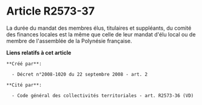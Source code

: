 # Article R2573-37

La durée du mandat des membres élus, titulaires et suppléants, du comité des finances locales est la même que celle de leur
mandat d'élu local ou de membre de l'assemblée de la Polynésie française.

**Liens relatifs à cet article**

	**Créé par**:

	  - Décret n°2008-1020 du 22 septembre 2008 - art. 2

	**Cité par**:

	  - Code général des collectivités territoriales - art. R2573-36 (VD)
